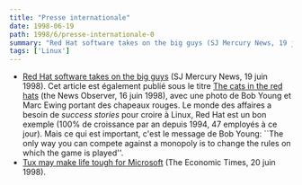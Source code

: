 ```yaml
---
title: "Presse internationale"
date: 1998-06-19
path: 1998/6/presse-internationale-0
summary: "Red Hat software takes on the big guys (SJ Mercury News, 19 juin 1998)."
tags: ['Linux']
---
```


<UL>

<LI><A HREF="http://www.sjmercury.com/business/tech/docs/078480.htm">Red Hat software takes on the big guys</A>
(SJ Mercury News, 19 juin 1998).
Cet article est également publié sous le titre
<A HREF="http://www.news-observer.com/daily/1998/06/16/biz00.html">The cats in the red hats</A> (the News Observer, 16 juin 1998),
avec une photo de Bob Young et Marc Ewing portant des chapeaux rouges.
Le monde des affaires a besoin de <EM>success stories</EM> pour croire
à Linux, Red Hat est un bon exemple (100% de croissance par an depuis
1994, 47 employés à ce jour). Mais ce qui est important, c'est le message
de Bob Young: ``The only way you can compete against a monopoly is to
change the rules on which the game is played''.
<LI><A HREF="http://www.economictimes.com/today/20feat1.htm">Tux may make life tough for Microsoft</A>
(The Economic Times, 20 juin 1998).
</UL>


